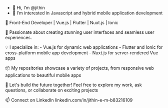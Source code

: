 - 👋 Hi, I’m @jithin
- 👀 I’m interested in Javascript and hybrid mobile application development
  
🚀 Front-End Developer | Vue.js | Flutter | Nuxt.js | Ionic

🌟 Passionate about creating stunning user interfaces and seamless user experiences. 

💡 I specialize in:
    - Vue.js for dynamic web applications
    - Flutter and Ionic for cross-platform mobile app development
    - Nuxt.js for server-rendered Vue apps

📦 My repositories showcase a variety of projects, from responsive web applications to beautiful mobile apps

🔧 Let's build the future together! Feel free to explore my work, ask questions, or collaborate on exciting projects

📫 Connect on LinkedIn linkedin.com/in/jithin-e-m-b83216109

<!---
jithin003/jithin003 is a ✨ special ✨ repository because its `README.md` (this file) appears on your GitHub profile.
You can click the Preview link to take a look at your changes.
--->
